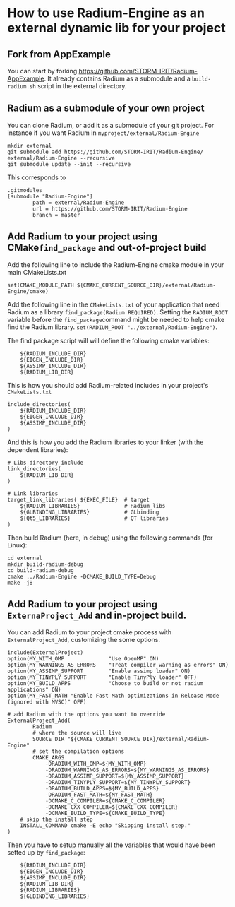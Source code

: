 # How to use Radium-Engine as an external dynamic lib for your project

## Fork from AppExample

You can start by forking https://github.com/STORM-IRIT/Radium-AppExample.
It already contains Radium as a submodule and a `build-radium.sh` script
in the external directory.

## Radium as a submodule of your own project

You can clone Radium, or add it as a submodule of your git project.
For instance if you want Radium in `myproject/external/Radium-Engine`

```
mkdir external
git submodule add https://github.com/STORM-IRIT/Radium-Engine/ 
external/Radium-Engine --recursive
git submodule update --init --recursive
```

This corresponds to 
```
.gitmodules
[submodule "Radium-Engine"]
        path = external/Radium-Engine
        url = https://github.com/STORM-IRIT/Radium-Engine
        branch = master
```


## Add Radium to your project using CMake`find_package` and out-of-project build
Add the following line to include the Radium-Engine cmake module in your main
CMakeLists.txt
```
set(CMAKE_MODULE_PATH ${CMAKE_CURRENT_SOURCE_DIR}/external/Radium-Engine/cmake)
```

Add the following line in the `CMakeLists.txt` of your application that need Radium as a library
``find_package(Radium REQUIRED)``.
Setting the `RADIUM_ROOT` variable before the `find_package`command might be needed to help cmake find the Radium library.
``set(RADIUM_ROOT "../external/Radium-Engine")``.

The find package script will will define the following cmake variables:
```
    ${RADIUM_INCLUDE_DIR}
    ${EIGEN_INCLUDE_DIR}
    ${ASSIMP_INCLUDE_DIR}
    ${RADIUM_LIB_DIR}
```
This is how you should add Radium-related includes in your project's `CMakeLists.txt`
```
include_directories(
    ${RADIUM_INCLUDE_DIR} 
    ${EIGEN_INCLUDE_DIR}
    ${ASSIMP_INCLUDE_DIR}
)
```

And this is how you add the Radium libraries to your linker (with the dependent libraries):
```
# Libs directory include
link_directories(
    ${RADIUM_LIB_DIR}
)
```

```
# Link libraries
target_link_libraries( ${EXEC_FILE}  # target
    ${RADIUM_LIBRARIES}              # Radium libs
    ${GLBINDING_LIBRARIES}           # GLbinding
    ${Qt5_LIBRARIES}                 # QT libraries
)
```

Then build Radium (here, in debug) using the following commands (for Linux):
```
cd external
mkdir build-radium-debug
cd build-radium-debug
cmake ../Radium-Engine -DCMAKE_BUILD_TYPE=Debug
make -j8
```

## Add Radium to your project using `ExternaProject_Add` and in-project build.
You can add Radium to your project cmake process with `ExternalProject_Add`, customizing the some options.

```
include(ExternalProject)
option(MY_WITH_OMP              "Use OpenMP" ON)
option(MY_WARNINGS_AS_ERRORS    "Treat compiler warning as errors" ON)
option(MY_ASSIMP_SUPPORT        "Enable assimp loader" ON)
option(MY_TINYPLY_SUPPORT       "Enable TinyPly loader" OFF)
option(MY_BUILD_APPS            "Choose to build or not radium applications" ON)
option(MY_FAST_MATH "Enable Fast Math optimizations in Release Mode (ignored with MVSC)" OFF)

# add Radium with the options you want to override
ExternalProject_Add(
        Radium
        # where the source will live
        SOURCE_DIR "${CMAKE_CURRENT_SOURCE_DIR}/external/Radium-Engine"
        # set the compilation options
        CMAKE_ARGS
            -DRADIUM_WITH_OMP=${MY_WITH_OMP}
            -DRADIUM_WARNINGS_AS_ERRORS=${MY_WARNINGS_AS_ERRORS}
            -DRADIUM_ASSIMP_SUPPORT=${MY_ASSIMP_SUPPORT}
            -DRADIUM_TINYPLY_SUPPORT=${MY_TINYPLY_SUPPORT}
            -DRADIUM_BUILD_APPS=${MY_BUILD_APPS}
            -DRADIUM_FAST_MATH=${MY_FAST_MATH}
            -DCMAKE_C_COMPILER=${CMAKE_C_COMPILER}
            -DCMAKE_CXX_COMPILER=${CMAKE_CXX_COMPILER}
            -DCMAKE_BUILD_TYPE=${CMAKE_BUILD_TYPE}
	# skip the install step	
	INSTALL_COMMAND cmake -E echo "Skipping install step."
)
```
Then you have to setup manually all the variables that would have been setted up by `find_package`:
```
    ${RADIUM_INCLUDE_DIR}
    ${EIGEN_INCLUDE_DIR}
    ${ASSIMP_INCLUDE_DIR}
    ${RADIUM_LIB_DIR}
    ${RADIUM_LIBRARIES}
    ${GLBINDING_LIBRARIES}
```
